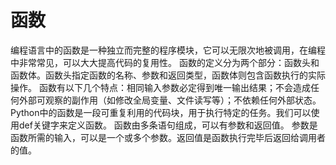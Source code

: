 # 函数
编程语言中的函数是一种独立而完整的程序模块，它可以无限次地被调用，在编程中非常常见，可以大大提高代码的复用性。
函数的定义分为两个部分：函数头和函数体。函数头指定函数的名称、参数和返回类型，函数体则包含函数执行的实际操作。
函数有以下几个特点：相同输入参数必定得到唯一输出结果；不会造成任何外部可观察的副作用（如修改全局变量、文件读写等）；不依赖任何外部状态。​
Python中的函数是一段可重复利用的代码块，用于执行特定的任务。我们可以使用def关键字来定义函数。
函数由多条语句组成，可以有参数和返回值。
参数是函数所需的输入，可以是一个或多个参数。返回值是函数执行完毕后返回给调用者的值。​
<!--stackedit_data:
eyJoaXN0b3J5IjpbMTA1MDg4MTQwLDY0NTM0OTc3MF19
-->